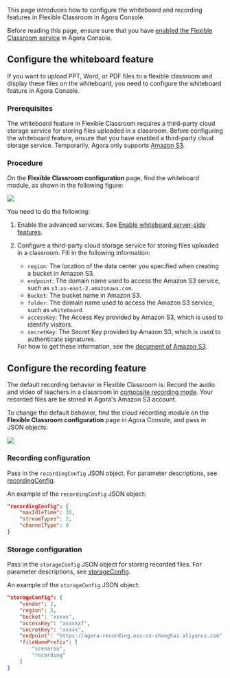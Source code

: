 This page introduces how to configure the whiteboard and recording features in Flexible Classroom in Agora Console.

<div class="alert info">Before reading this page, ensure sure that you have <a href="/en/agora-class/agora_class_enable" target="_blank">enabled the Flexible Classroom service</a> in Agora Console.</div>

## Configure the whiteboard feature

If you want to upload PPT, Word, or PDF files to a flexible classroom and display these files on the whiteboard, you need to configure the whiteboard feature in Agora Console.

### Prerequisites

The whiteboard feature in Flexible Classroom requires a third-party cloud storage service for storing files uploaded in a classroom. Before configuring the whiteboard feature, ensure that you have enabled a third-party cloud storage service. Temporarily, Agora only supports <a href="https://aws.amazon.com/s3/?nc1=h_ls" target="_blank">Amazon S3</a>.

### Procedure

On the **Flexible Classroom configuration** page, find the whiteboard module, as shown in the following figure:

![](https://web-cdn.agora.io/docs-files/1641366278596)

You need to do the following:

1. Enable the advanced services. See <a href="/en/whiteboard/enable_whiteboard#enable-whiteboard-server-side-features" target="_blank">Enable whiteboard server-side features</a>.

2. Configure a third-party cloud storage service for storing files uploaded in a classroom. Fill in the following information:
      - `region`: The location of the data center you specified when creating a bucket in Amazon S3.
      - `endpoint`: The domain name used to access the Amazon S3 service, such as `s3.us-east-2.amazonaws.com`.
      - `Bucket`: The bucket name in Amazon S3.
      - `folder`: The domain name used to access the Amazon S3 service, such as `whiteboard`.
      - `accessKey`: The Access Key provided by Amazon S3, which is used to identify visitors.
      - `secretKey`: The Secret Key provided by Amazon S3, which is used to authenticate signatures.

   <div class="alert info">For how to get these information, see the <a href="https://docs.aws.amazon.com/AmazonS3/latest/userguide/Welcome.html" target="_blank">document of Amazon S3</a>.</div>

## Configure the recording feature

The default recording behavior in Flexible Classroom is: Record the audio and video of teachers in a classroom in <a href="/en/cloud-recording/cloud_recording_composite_mode?platform=RESTful" target="_blank">composite recording mode</a>. Your recorded files are be stored in Agora's Amazon S3 account.

To change the default behavior, find the cloud recording module on the **Flexible Classroom configuration** page in Agora Console, and pass in JSON objects:

![](https://web-cdn.agora.io/docs-files/1641368314262)

### Recording configuration

Pass in the `recordingConfig` JSON object. For parameter descriptions, see <a href="/en/cloud-recording/cloud_recording_api_start?platform=RESTful#recordingConfig" target="_blank">recordingConfig</a>.

An example of the `recordingConfig` JSON object:

```json
"recordingConfig": {
    "maxIdleTime": 30,
    "streamTypes": 2,
    "channelType": 0
}
```

### Storage configuration

Pass in the `storageConfig` JSON object for storing recorded files. For parameter descriptions, see <a href="/en/cloud-recording/cloud_recording_api_start?platform=RESTful#storageConfig" target="_blank">storageConfig</a>.

An example of the `storageConfig` JSON object:

```json
"storageConfig": {
    "vendor": 2,
    "region": 3,
    "bucket": "xxxxx",
    "accessKey": "xxxxxxf",
    "secretKey": "xxxxx",
    "endpoint": "https://agora-recording.oss-cn-shanghai.aliyuncs.com",
    "fileNamePrefix": [
        "scenario",
        "recording"
    ]
}
```